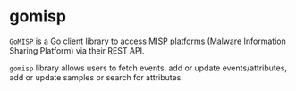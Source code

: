 # gomisp

`GoMISP` is a Go client library to access [MISP platforms](https://www.misp-project.org) (Malware Information Sharing Platform) via their REST API.

`gomisp` library allows users to fetch events, add or update events/attributes, add or update samples or search for attributes.
